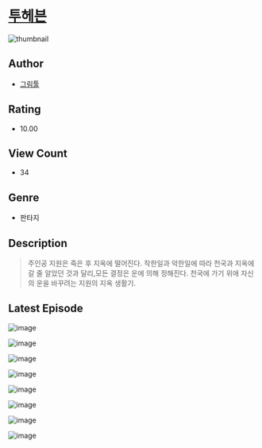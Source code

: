 # [투헤븐](https://comic.naver.com/challenge/list?titleId=810805)
![thumbnail](https://image-comic.pstatic.net/user_contents_data/challenge_comic/2023/05/24/361097/upload_7363720979667968869_480x623.jpeg)

## Author
- [그림툴](https://comic.naver.com/artistTitle?id=361097)

## Rating
- 10.00

## View Count
- 34

## Genre
- 판타지

## Description
> 주인공 지원은 죽은 후 지옥에 떨어진다. 착한일과 악한일에 따라 천국과 지옥에 갈 줄 알았던 것과 달리,모든 결정은 운에 의해 정해진다. 천국에 가기 위애 자신의 운을 바꾸려는 지원의 지옥 생활기.


## Latest Episode
![image](https://image-comic.pstatic.net/user_contents_data/challenge_comic/2023/05/24/361097/upload_7291663381388669752.jpeg)

![image](https://image-comic.pstatic.net/user_contents_data/challenge_comic/2023/05/24/361097/upload_3847259795076703029.jpeg)

![image](https://image-comic.pstatic.net/user_contents_data/challenge_comic/2023/05/24/361097/upload_3487537880138790199.jpeg)

![image](https://image-comic.pstatic.net/user_contents_data/challenge_comic/2023/05/24/361097/upload_7005743079163847736.jpeg)

![image](https://image-comic.pstatic.net/user_contents_data/challenge_comic/2023/05/24/361097/upload_4123433797808304181.jpeg)

![image](https://image-comic.pstatic.net/user_contents_data/challenge_comic/2023/05/24/361097/upload_3833801754804381030.jpeg)

![image](https://image-comic.pstatic.net/user_contents_data/challenge_comic/2023/05/24/361097/upload_3990862610737358178.jpeg)

![image](https://image-comic.pstatic.net/user_contents_data/challenge_comic/2023/05/24/361097/upload_7291385199779328568.jpeg)
